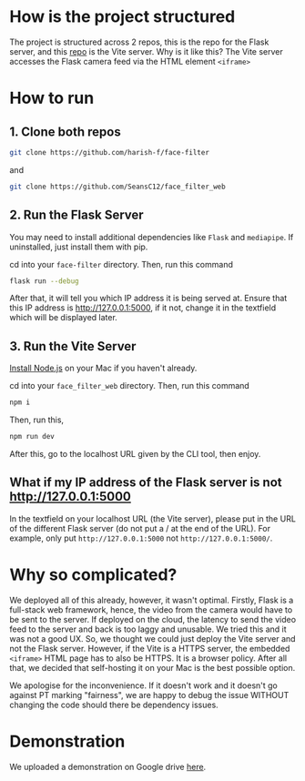 # How is the project structured
The project is structured across 2 repos, this is the repo for the Flask server, and this [repo](https://github.com/SeansC12/face_filter_web) is the Vite server. Why is it like this? The Vite server accesses the Flask camera feed via the HTML element `<iframe>`

# How to run
## 1. Clone both repos
```bash 
git clone https://github.com/harish-f/face-filter
```
and
```bash 
git clone https://github.com/SeansC12/face_filter_web
```
## 2. Run the Flask Server
You may need to install additional dependencies like `Flask` and `mediapipe`. If uninstalled, just install them with pip.

cd into your `face-filter` directory. Then, run this command
```bash
flask run --debug
```
After that, it will tell you which IP address it is being served at. Ensure that this IP address is http://127.0.0.1:5000, if it not, change it in the textfield which will be displayed later.

## 3. Run the Vite Server
[Install Node.js](https://treehouse.github.io/installation-guides/mac/node-mac.html) on your Mac if you haven't already.

cd into your `face_filter_web` directory. Then, run this command
```bash
npm i
```
Then, run this,
```bash
npm run dev
```
After this, go to the localhost URL given by the CLI tool, then enjoy.
## What if my IP address of the Flask server is not http://127.0.0.1:5000
In the textfield on your localhost URL (the Vite server), please put in the URL of the different Flask server (do not put a / at the end of the URL). For example, only put `http://127.0.0.1:5000` not `http://127.0.0.1:5000/`.

# Why so complicated?
We deployed all of this already, however, it wasn't optimal. Firstly, Flask is a full-stack web framework, hence, the video from the camera would have to be sent to the server. If deployed on the cloud, the latency to send the video feed to the server and back is too laggy and unusable. We tried this and it was not a good UX. So, we thought we could just deploy the Vite server and not the Flask server. However, if the Vite is a HTTPS server, the embedded `<iframe>` HTML page has to also be HTTPS. It is a browser policy. After all that, we decided that self-hosting it on your Mac is the best possible option.

We apologise for the inconvenience. If it doesn't work and it doesn't go against PT marking "fairness", we are happy to debug the issue WITHOUT changing the code should there be dependency issues.

# Demonstration
We uploaded a demonstration on Google drive [here](https://drive.google.com/file/d/1jIw62yph2-JvK4hNi9jO19rJt8XAwiPl/view?usp=sharing).
